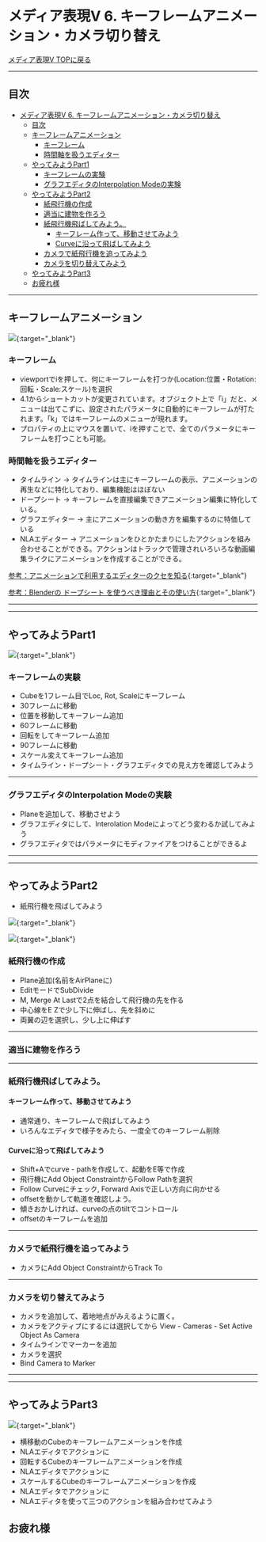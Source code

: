 # メディア表現V 6. キーフレームアニメーション・カメラ切り替え

[メディア表現V TOPに戻る](./index.md)

---
## 目次

- [メディア表現V 6. キーフレームアニメーション・カメラ切り替え](#メディア表現v-6-キーフレームアニメーションカメラ切り替え)
  - [目次](#目次)
  - [キーフレームアニメーション](#キーフレームアニメーション)
    - [キーフレーム](#キーフレーム)
    - [時間軸を扱うエディター](#時間軸を扱うエディター)
  - [やってみようPart1](#やってみようpart1)
    - [キーフレームの実験](#キーフレームの実験)
    - [グラフエディタのInterpolation Modeの実験](#グラフエディタのinterpolation-modeの実験)
  - [やってみようPart2](#やってみようpart2)
    - [紙飛行機の作成](#紙飛行機の作成)
    - [適当に建物を作ろう](#適当に建物を作ろう)
    - [紙飛行機飛ばしてみよう。](#紙飛行機飛ばしてみよう)
      - [キーフレーム作って、移動させてみよう](#キーフレーム作って移動させてみよう)
      - [Curveに沿って飛ばしてみよう](#curveに沿って飛ばしてみよう)
    - [カメラで紙飛行機を追ってみよう](#カメラで紙飛行機を追ってみよう)
    - [カメラを切り替えてみよう](#カメラを切り替えてみよう)
  - [やってみようPart3](#やってみようpart3)
  - [お疲れ様](#お疲れ様)

---



## キーフレームアニメーション

[![](https://img.youtube.com/vi/fwR6d9lbasM/0.jpg)](https://www.youtube.com/watch?v=fwR6d9lbasM){:target="_blank"}

### キーフレーム

- viewportでiを押して、何にキーフレームを打つか(Location:位置・Rotation:回転・Scale:スケール)を選択
- 4.1からショートカットが変更されています。オブジェクト上で「i」だと、メニューは出てこずに、設定されたパラメータに自動的にキーフレームが打たれます。「k」ではキーフレームのメニューが現れます。
- プロパティの上にマウスを置いて、iを押すことで、全てのパラメータにキーフレームを打つことも可能。

### 時間軸を扱うエディター
- タイムライン → タイムラインは主にキーフレームの表示、アニメーションの再生などに特化しており、編集機能はほぼない
- ドープシート → キーフレームを直接編集できアニメーション編集に特化している。
- グラフエディター → 主にアニメーションの動き方を編集するのに特価している
- NLAエディター → アニメーションをひとかたまりにしたアクションを組み合わせることができる。アクションはトラックで管理されいろいろな動画編集ライクにアニメーションを作成することができる。

[参考：アニメーションで利用するエディターのクセを知る](https://note.com/info_/n/n3485c541285c){:target="_blank"}

[参考：Blenderの ドープシート を使うべき理由とその使い方](http://xn--u9j207iixgbigp2p.xn--tckwe/archives/7518){:target="_blank"}


---
---

## やってみようPart1

[![](https://img.youtube.com/vi/jFIr7-UaFGU/0.jpg)](https://www.youtube.com/watch?v=jFIr7-UaFGU){:target="_blank"}

### キーフレームの実験
- Cubeを1フレーム目でLoc, Rot, Scaleにキーフレーム
- 30フレームに移動
- 位置を移動してキーフレーム追加
- 60フレームに移動
- 回転をしてキーフレーム追加
- 90フレームに移動
- スケール変えてキーフレーム追加
- タイムライン・ドープシート・グラフエディタでの見え方を確認してみよう

---

### グラフエディタのInterpolation Modeの実験
- Planeを追加して、移動させよう
- グラフエディタにして、Interolation Modeによってどう変わるか試してみよう
- グラフエディタではパラメータにモディファイアをつけることができるよ

---
---


## やってみようPart2
- 紙飛行機を飛ばしてみよう

[![](https://img.youtube.com/vi/g4cHgApsy_Y/0.jpg)](https://www.youtube.com/watch?v=g4cHgApsy_Y){:target="_blank"}

[![](https://img.youtube.com/vi/LE21KvWwi7w/0.jpg)](https://www.youtube.com/watch?v=LE21KvWwi7w){:target="_blank"}

### 紙飛行機の作成
- Plane追加(名前をAirPlaneに)
- EditモードでSubDivide
- M, Merge At Lastで2点を結合して飛行機の先を作る
- 中心線をE Zで少し下に伸ばし、先を斜めに
- 両翼の辺を選択し、少し上に伸ばす

---

### 適当に建物を作ろう

---


### 紙飛行機飛ばしてみよう。
#### キーフレーム作って、移動させてみよう

- 通常通り、キーフレームで飛ばしてみよう
- いろんなエディタで様子をみたら、一度全てのキーフレーム削除


#### Curveに沿って飛ばしてみよう

- Shift+Aでcurve - pathを作成して、起動をE等で作成
- 飛行機にAdd Object ConstraintからFollow Pathを選択
- Follow Curveにチェック, Forward Axisで正しい方向に向かせる
- offsetを動かして軌道を確認しよう。
- 傾きおかしければ、curveの点のtiltでコントロール
- offsetのキーフレームを追加

---


### カメラで紙飛行機を追ってみよう
- カメラにAdd Object ConstraintからTrack To

---


### カメラを切り替えてみよう
- カメラを追加して、着地地点がみえるように置く。
- カメラをアクティブにするには選択してから View - Cameras - Set Active Object As Camera
- タイムラインでマーカーを追加
- カメラを選択
- Bind Camera to Marker

---
---


## やってみようPart3

[![](https://img.youtube.com/vi/t8mEojQFErg/0.jpg)](https://www.youtube.com/watch?v=t8mEojQFErg){:target="_blank"}

- 横移動のCubeのキーフレームアニメーションを作成
- NLAエディタでアクションに
- 回転するCubeのキーフレームアニメーションを作成
- NLAエディタでアクションに
- スケールするCubeのキーフレームアニメーションを作成
- NLAエディタでアクションに
- NLAエディタを使って三つのアクションを組み合わせてみよう

## お疲れ様

